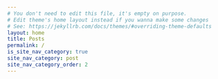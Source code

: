 ```yaml
---
# You don't need to edit this file, it's empty on purpose.
# Edit theme's home layout instead if you wanna make some changes
# See: https://jekyllrb.com/docs/themes/#overriding-theme-defaults
layout: home
title: Posts
permalink: /
is_site_nav_category: true
site_nav_category: post
site_nav_category_order: 2
---
```

